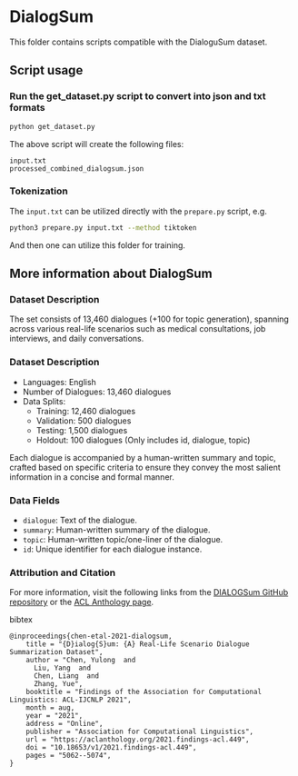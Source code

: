 # DialogSum

This folder contains scripts compatible with the DialoguSum dataset.

## Script usage

### Run the get_dataset.py script to convert into json and txt formats

```bash
python get_dataset.py
```
The above script will create the following files:

```
input.txt
processed_combined_dialogsum.json
```

### Tokenization

The `input.txt` can be utilized directly with the `prepare.py` script, e.g.

```bash
python3 prepare.py input.txt --method tiktoken
```

And then one can utilize this folder for training.

## More information about DialogSum

### Dataset Description

The set consists of 13,460 dialogues (+100 for topic generation), spanning across
various real-life scenarios such as medical consultations, job interviews, and
daily conversations.

### Dataset Description

* Languages: English
* Number of Dialogues: 13,460 dialogues
* Data Splits:
    + Training: 12,460 dialogues
    + Validation: 500 dialogues
    + Testing: 1,500 dialogues
    + Holdout: 100 dialogues (Only includes id, dialogue, topic)

Each dialogue is accompanied by a human-written summary and topic, crafted based
on specific criteria to ensure they convey the most salient information in a
concise and formal manner.

### Data Fields

* `dialogue`: Text of the dialogue.
* `summary`: Human-written summary of the dialogue.
* `topic`: Human-written topic/one-liner of the dialogue.
* `id`: Unique identifier for each dialogue instance.

### Attribution and Citation

For more information, visit the following links from the [DIALOGSum GitHub repository](https://github.com/cylnlp/dialogsum)
or the [ACL Anthology page](https://aclanthology.org/2021.findings-acl.449/).

bibtex
```
@inproceedings{chen-etal-2021-dialogsum,
    title = "{D}ialog{S}um: {A} Real-Life Scenario Dialogue Summarization Dataset",
    author = "Chen, Yulong  and
      Liu, Yang  and
      Chen, Liang  and
      Zhang, Yue",
    booktitle = "Findings of the Association for Computational Linguistics: ACL-IJCNLP 2021",
    month = aug,
    year = "2021",
    address = "Online",
    publisher = "Association for Computational Linguistics",
    url = "https://aclanthology.org/2021.findings-acl.449",
    doi = "10.18653/v1/2021.findings-acl.449",
    pages = "5062--5074",
}
```

